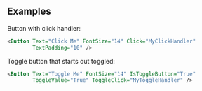 ## Examples

Button with click handler:

```xml
<Button Text="Click Me" FontSize="14" Click="MyClickHandler" 
        TextPadding="10" />
```

Toggle button that starts out toggled:

```xml
<Button Text="Toggle Me" FontSize="14" IsToggleButton="True" 
        ToggleValue="True" ToggleClick="MyToggleHandler" />
```
